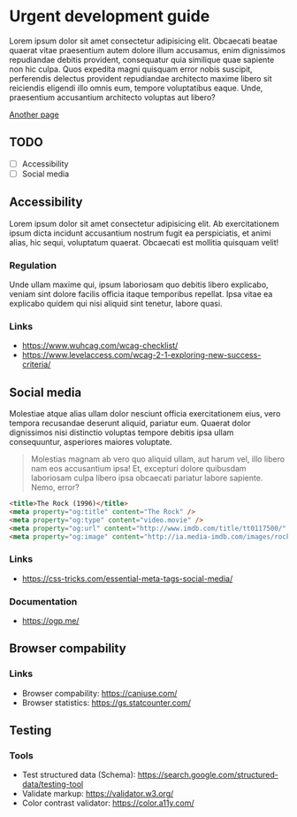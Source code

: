 # Urgent development guide

Lorem ipsum dolor sit amet consectetur adipisicing elit. Obcaecati beatae quaerat vitae praesentium autem dolore illum accusamus, enim dignissimos repudiandae debitis provident, consequatur quia similique quae sapiente non hic culpa.
Quos expedita magni quisquam error nobis suscipit, perferendis delectus provident repudiandae architecto maxime libero sit reiciendis eligendi illo omnis eum, tempore voluptatibus eaque. Unde, praesentium accusantium architecto voluptas aut libero?

[Another page](/another-page)

## TODO

- [ ] Accessibility
- [ ] Social media

## Accessibility

Lorem ipsum dolor sit amet consectetur adipisicing elit. Ab exercitationem ipsum dicta incidunt accusantium nostrum fugit ea perspiciatis, et animi alias, hic sequi, voluptatum quaerat. Obcaecati est mollitia quisquam velit!

### Regulation

Unde ullam maxime qui, ipsum laboriosam quo debitis libero explicabo, veniam sint dolore facilis officia itaque temporibus repellat. Ipsa vitae ea explicabo quidem qui nisi aliquid sint tenetur, labore quasi.

### Links

- https://www.wuhcag.com/wcag-checklist/ <br/>
- https://www.levelaccess.com/wcag-2-1-exploring-new-success-criteria/

## Social media

Molestiae atque alias ullam dolor nesciunt officia exercitationem eius, vero tempora recusandae deserunt aliquid, pariatur eum. Quaerat dolor dignissimos nisi distinctio voluptas tempore debitis ipsa ullam consequuntur, asperiores maiores voluptate.

> Molestias magnam ab vero quo aliquid ullam, aut harum vel, illo libero nam eos accusantium ipsa! Et, excepturi dolore quibusdam laboriosam culpa libero ipsa obcaecati pariatur labore sapiente. Nemo, error?

```html
<title>The Rock (1996)</title>
<meta property="og:title" content="The Rock" />
<meta property="og:type" content="video.movie" />
<meta property="og:url" content="http://www.imdb.com/title/tt0117500/" />
<meta property="og:image" content="http://ia.media-imdb.com/images/rock.jpg" />
```

### Links

- https://css-tricks.com/essential-meta-tags-social-media/

### Documentation

- https://ogp.me/

## Browser compability

### Links

- Browser compability: https://caniuse.com/
- Browser statistics: https://gs.statcounter.com/

## Testing

### Tools

- Test structured data (Schema): https://search.google.com/structured-data/testing-tool
- Validate markup: https://validator.w3.org/
- Color contrast validator: https://color.a11y.com/

